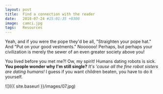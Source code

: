 ```yaml
---
layout: post
title:  Find a connection with the reader
date:   2018-07-24 #15:01:35 +0300
image:  camci.jpg
tags:   Resources
---
```

Yeah, and if you were the pope they'd be all, "Straighten your pope hat." And "Put on your good vestments." Noooooo! Perhaps, but perhaps your civilization is merely the sewer of an even greater society above you!

You lived before you met me?! Ow, my spirit! Humans dating robots is sick. __You people wonder why I'm still single?__ *It's 'cause all the fine robot sisters are dating humans!* I guess if you want children beaten, you have to do it yourself.



![]({{ site.baseurl }}/images/07.jpg)


